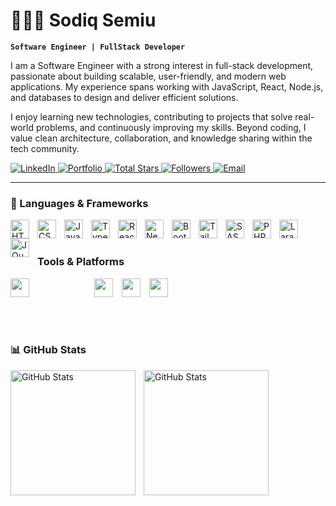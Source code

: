 # 👩🏻‍💻 Sodiq Semiu

**`Software Engineer | FullStack Developer`**

I am a Software Engineer with a strong interest in full-stack development, passionate about building scalable, user-friendly, and modern web applications. My experience spans working with JavaScript, React, Node.js, and databases to design and deliver efficient solutions.

I enjoy learning new technologies, contributing to projects that solve real-world problems, and continuously improving my skills. Beyond coding, I value clean architecture, collaboration, and knowledge sharing within the tech community.

<p align="left">
    <a href="https://www.linkedin.com/in/sodiq-semiu/" target="_blank">
  <img 
    alt="LinkedIn" 
    title="Follow me on LinkedIn" 
    src="https://img.shields.io/badge/LinkedIn-0A66C2?logo=linkedin&logoColor=white&style=for-the-badge"
  />
</a>
    <a href="https://sodiq-dev.vercel.app/" target="_blank">
    <img 
      alt="Portfolio" 
      title="Check out my portfolio" 
      src="https://img.shields.io/badge/Portfolio-000000?style=for-the-badge&logo=vercel&logoColor=white"
    />
  </a>
    <a href="https://github.com/Sodiaro?tab=repositories&sort=stargazers">
        <img 
            alt="Total Stars" 
            title="Total Stars On GitHub" 
            src="https://custom-icon-badges.demolab.com/github/stars/Sodiaro?color=55960c&style=for-the-badge&labelColor=488207&logo=star&label=Stars"
        />
    </a>
    <a href="https://github.com/Sodiaro?tab=followers">
        <img 
            alt="Followers" 
            title="Follow Me on GitHub" 
            src="https://custom-icon-badges.demolab.com/github/followers/Sodiaro?color=236ad3&labelColor=1155ba&style=for-the-badge&logo=github&label=Followers&logoColor=white"
        />
    </a>
    <a href="mailto:sodiqsemiu.dev@gmail.com" target="_blank">
    <img 
      alt="Email" 
      title="Send me an email" 
      src="https://img.shields.io/badge/Email-D14836?logo=gmail&logoColor=white&style=for-the-badge"
    />
  </a>
</p>

---

### 🤖  Languages & Frameworks 

<img 
    align="left" 
    alt="HTML"
    title="HTML" 
    width="30px" 
    style="padding-right: 10px;" 
    src="https://cdn.jsdelivr.net/gh/devicons/devicon@latest/icons/html5/html5-original.svg" 
/>
<img 
    align="left" 
    alt="CSS" 
    title="CSS"
    width="30px" 
    style="padding-right: 10px;" 
    src="https://cdn.jsdelivr.net/gh/devicons/devicon@latest/icons/css3/css3-original.svg" 
/>
<img 
    align="left" 
    alt="JavaScript" 
    title="JavaScript"
    width="30px" 
    style="padding-right: 10px;" 
    src="https://cdn.jsdelivr.net/gh/devicons/devicon@latest/icons/javascript/javascript-original.svg" 
/>
<img 
    align="left" 
    alt="TypeScript"
    title="TypeScript" 
    width="30px" 
    style="padding-right: 10px;" 
    src="https://cdn.jsdelivr.net/gh/devicons/devicon@latest/icons/typescript/typescript-original.svg" 
/>
<img 
    align="left" 
    alt="React"
    title="React" 
    width="30px" 
    style="padding-right: 10px;" 
    src="https://cdn.jsdelivr.net/gh/devicons/devicon@latest/icons/react/react-original.svg" 
/>
<img 
    align="left" 
    alt="Next.js" 
    title="Next.js"
    width="30px" 
    style="padding-right: 10px;" 
    src="https://cdn.jsdelivr.net/gh/devicons/devicon@latest/icons/nextjs/nextjs-original.svg" 
/>
<img 
    align="left" 
    alt="Bootstrap"
    title="Bootstrap" 
    width="30px" 
    style="padding-right: 10px;" 
    src="https://cdn.jsdelivr.net/gh/devicons/devicon@latest/icons/bootstrap/bootstrap-original.svg" 
/>
<img 
    align="left" 
    alt="Tailwind" 
    title="Tailwind"
    width="30px" 
    style="padding-right: 10px;" 
    src="https://cdn.jsdelivr.net/gh/devicons/devicon@latest/icons/tailwindcss/tailwindcss-original.svg" 
/>
<img 
    align="left" 
    alt="SASS" 
    title="SASS"
    width="30px" 
    style="padding-right: 10px;" 
    src="https://cdn.jsdelivr.net/gh/devicons/devicon@latest/icons/sass/sass-original.svg" 
/>
<img 
    align="left" 
    alt="PHP" 
    title="PHP"
    width="30px" 
    style="padding-right: 10px;" 
    src="https://cdn.jsdelivr.net/gh/devicons/devicon@latest/icons/php/php-original.svg" 
/>
<img 
    align="left" 
    alt="Laravel" 
    title="Laravel"
    width="30px" 
    style="padding-right: 10px;" 
    src="https://cdn.jsdelivr.net/gh/devicons/devicon@latest/icons/laravel/laravel-original.svg" 
/>
<img 
    align="left" 
    alt="JQuery" 
    title="JQuery"
    width="30px" 
    style="padding-right: 10px;" 
    src="https://cdn.jsdelivr.net/gh/devicons/devicon@latest/icons/jquery/jquery-original.svg" 
/>


<br/>
<br/>

### Tools & Platforms  
<p align="left">
  <img src="https://cdn.jsdelivr.net/gh/devicons/devicon/icons/git/git-original.svg" width="30"  style="padding-right: 100px;"  />
  <img src="https://cdn.jsdelivr.net/gh/devicons/devicon/icons/github/github-original.svg" width="30"   style="padding-right: 10px;"  />
  <img src="https://cdn.jsdelivr.net/gh/devicons/devicon/icons/vscode/vscode-original.svg" width="30"   style="padding-right: 10px;"  />
  <img src="https://cdn.jsdelivr.net/gh/devicons/devicon/icons/postman/postman-original.svg" width="30"   style="padding-right: 10px;"  />
</p>

<br/>
<br/>

### 📊 GitHub Stats  

<p>
  <img 
    align="left" 
    alt="GitHub Stats" 
    height="200" 
    style="padding-right: 10px;" 
    src="https://github-readme-stats.vercel.app/api?username=Sodiaro&show_icons=true&theme=tokyonight" 
  />

<img 
      align="left" 
      alt="GitHub Stats" 
      height="200" 
      src="https://github-readme-stats.vercel.app/api/top-langs/?username=Sodiaro&layout=compact&theme=tokyonight" 
  />

</p>
